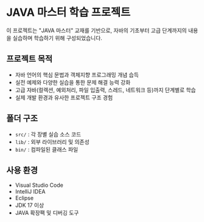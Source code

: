 # JAVA 마스터 학습 프로젝트

이 프로젝트는 "JAVA 마스터" 교재를 기반으로, 자바의 기초부터 고급 단계까지의 내용을 실습하며 학습하기 위해 구성되었습니다.

## 프로젝트 목적
- 자바 언어의 핵심 문법과 객체지향 프로그래밍 개념 습득
- 실전 예제와 다양한 실습을 통한 문제 해결 능력 강화
- 고급 자바(컬렉션, 예외처리, 파일 입출력, 스레드, 네트워크 등)까지 단계별로 학습
- 실제 개발 환경과 유사한 프로젝트 구조 경험

## 폴더 구조
- `src/` : 각 장별 실습 소스 코드
- `lib/` : 외부 라이브러리 및 의존성
- `bin/` : 컴파일된 클래스 파일

## 사용 환경
- Visual Studio Code
- IntelliJ IDEA
- Eclipse
- JDK 17 이상
- JAVA 확장팩 및 디버깅 도구


